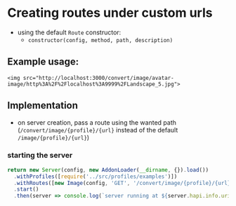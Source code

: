 # Creating routes under custom urls

- using the default `Route` constructor:
  - `constructor(config, method, path, description)`

## Example usage:

```
<img src="http://localhost:3000/convert/image/avatar-image/http%3A%2F%2Flocalhost%3A9999%2FLandscape_5.jpg">
```

## Implementation

- on server creation, pass a route using the wanted path (`/convert/image/{profile}/{url}` instead of the default `/image/{profile}/{url}`)

### starting the server

```js
return new Server(config, new AddonLoader(__dirname, {}).load())
  .withProfiles([require('../src/profiles/examples')])
  .withRoutes([new Image(config, 'GET', '/convert/image/{profile}/{url}')])
  .start()
  .then(server => console.log(`server running at ${server.hapi.info.uri}`) || server)
```
